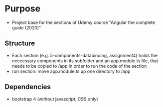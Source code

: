 # Purpose

- Project base for the sections of Udemy course "Angular the complete guide (2020)"

## Structure

- Each section (e.g. 5-components-databinding, assignment4) holds the neccessary components in its subfolder and an app.module.ts file, that needs to be copied to /app in order to run the code of the section
- run section: move app.module.ts up one directory to /app

## Dependencies

- bootstrap 4 (without javascript, CSS only)
